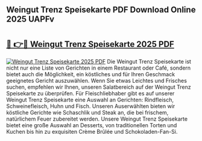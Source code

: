 ## Weingut Trenz Speisekarte PDF Download Online 2025 UAPFv

# <h2><a href="http://gcc5zsj.nevu.top/?p=Weingut+Trenz+Speisekarte">🔗 👉🔴 Weingut Trenz Speisekarte 2025 PDF</a></h2>

[![Weingut Trenz Speisekarte 2025 PDF](https://i.imgur.com/dBaPXMq.png)](http://gcc5zsj.nevu.top/?p=Weingut+Trenz+Speisekarte)
Die Weingut Trenz Speisekarte ist nicht nur eine Liste von Gerichten in einem Restaurant oder Café, sondern bietet auch die Möglichkeit, ein köstliches und für Ihren Geschmack geeignetes Gericht auszuwählen. Wenn Sie etwas Leichtes und Frisches suchen, empfehlen wir Ihnen, unseren Salatbereich auf der Weingut Trenz Speisekarte zu überprüfen. Für Fleischliebhaber gibt es auf unserer Weingut Trenz Speisekarte eine Auswahl an Gerichten: Rindfleisch, Schweinefleisch, Huhn und Fisch. Unseren Auserwählten bieten wir köstliche Gerichte wie Schaschlik und Steak an, die bei frischem, natürlichem Feuer zubereitet werden. Unsere Weingut Trenz Speisekarte bietet eine große Auswahl an Desserts, von traditionellen Torten und Kuchen bis hin zu exquisiten Crème Brûlée und Schokoladen-Fan-Si.
